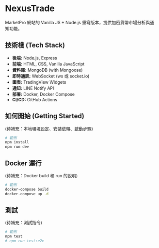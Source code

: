 # NexusTrade

MarketPro 網站的 Vanilla JS + Node.js 重寫版本，提供加密貨幣市場分析與通知功能。

## 技術棧 (Tech Stack)

*   **後端:** Node.js, Express
*   **前端:** HTML, CSS, Vanilla JavaScript
*   **資料庫:** MongoDB (with Mongoose)
*   **即時通訊:** WebSocket (ws 或 socket.io)
*   **圖表:** TradingView Widgets
*   **通知:** LINE Notify API
*   **部署:** Docker, Docker Compose
*   **CI/CD:** GitHub Actions

## 如何開始 (Getting Started)

(待補充：本地環境設定、安裝依賴、啟動步驟)

```bash
# 範例
npm install
npm run dev
```

## Docker 運行

(待補充：Docker build 和 run 的說明)

```bash
# 範例
docker-compose build
docker-compose up -d
```

## 測試

(待補充：測試指令)

```bash
# 範例
npm test
# npm run test:e2e
``` 